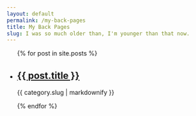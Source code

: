 ```yaml
---
layout: default
permalink: /my-back-pages
title: My Back Pages
slug: I was so much older than, I'm younger than that now.
---
```


<ul>
    {% for post in site.posts %}
  <li>
    <h2><a href="{{ post.url }}">{{ post.title }}</a></h2>
    <p>{{ category.slug | markdownify }}</p>
  </li>
  {% endfor %}
</ul>
